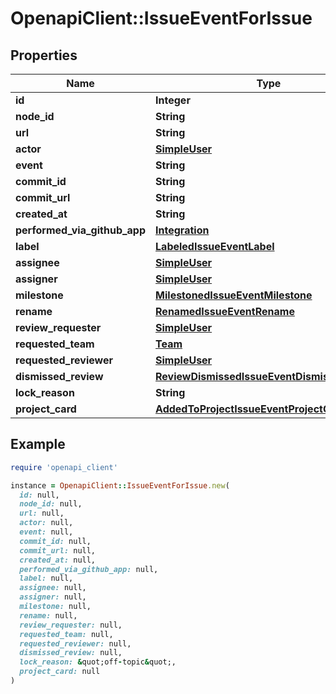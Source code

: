 # OpenapiClient::IssueEventForIssue

## Properties

| Name | Type | Description | Notes |
| ---- | ---- | ----------- | ----- |
| **id** | **Integer** |  |  |
| **node_id** | **String** |  |  |
| **url** | **String** |  |  |
| **actor** | [**SimpleUser**](SimpleUser.md) |  |  |
| **event** | **String** |  |  |
| **commit_id** | **String** |  |  |
| **commit_url** | **String** |  |  |
| **created_at** | **String** |  |  |
| **performed_via_github_app** | [**Integration**](Integration.md) |  |  |
| **label** | [**LabeledIssueEventLabel**](LabeledIssueEventLabel.md) |  |  |
| **assignee** | [**SimpleUser**](SimpleUser.md) |  |  |
| **assigner** | [**SimpleUser**](SimpleUser.md) |  |  |
| **milestone** | [**MilestonedIssueEventMilestone**](MilestonedIssueEventMilestone.md) |  |  |
| **rename** | [**RenamedIssueEventRename**](RenamedIssueEventRename.md) |  |  |
| **review_requester** | [**SimpleUser**](SimpleUser.md) |  |  |
| **requested_team** | [**Team**](Team.md) |  | [optional] |
| **requested_reviewer** | [**SimpleUser**](SimpleUser.md) |  | [optional] |
| **dismissed_review** | [**ReviewDismissedIssueEventDismissedReview**](ReviewDismissedIssueEventDismissedReview.md) |  |  |
| **lock_reason** | **String** |  |  |
| **project_card** | [**AddedToProjectIssueEventProjectCard**](AddedToProjectIssueEventProjectCard.md) |  | [optional] |

## Example

```ruby
require 'openapi_client'

instance = OpenapiClient::IssueEventForIssue.new(
  id: null,
  node_id: null,
  url: null,
  actor: null,
  event: null,
  commit_id: null,
  commit_url: null,
  created_at: null,
  performed_via_github_app: null,
  label: null,
  assignee: null,
  assigner: null,
  milestone: null,
  rename: null,
  review_requester: null,
  requested_team: null,
  requested_reviewer: null,
  dismissed_review: null,
  lock_reason: &quot;off-topic&quot;,
  project_card: null
)
```

